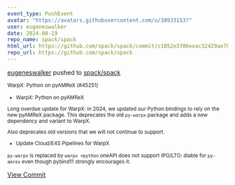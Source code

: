```yaml
---
event_type: PushEvent
avatar: "https://avatars.githubusercontent.com/u/38933153?"
user: eugeneswalker
date: 2024-08-19
repo_name: spack/spack
html_url: https://github.com/spack/spack/commit/c1852e3706eeac32429ae7852dfef0704c3a8afd
repo_url: https://github.com/spack/spack
---
```


<a href='https://github.com/eugeneswalker' target='_blank'>eugeneswalker</a> pushed to <a href='https://github.com/spack/spack' target='_blank'>spack/spack</a>

<small>WarpX: Python on pyAMReX (#45251)

* WarpX: Python on pyAMReX

Long overdue update for WarpX: in 2024, we updated our Python
bindings to rely on the new pyAMReX package. This deprecates the old
`py-warpx` package and adds a new dependency and variant to WarpX.

Also deprecates old versions that we will not continue to support.

* Update Cloud/E4S Pipelines for WarpX

`py-warpx` is replaced by `warpx +python`
oneAPI does not support IPO/LTO: diable for `py-amrex` even though
pybind11 strongly encourages it.</small>

<a href='https://github.com/spack/spack/commit/c1852e3706eeac32429ae7852dfef0704c3a8afd' target='_blank'>View Commit</a>